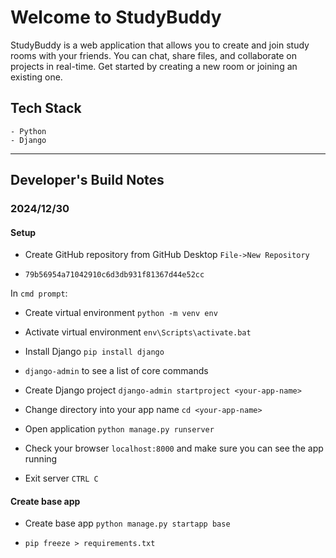 # Welcome to StudyBuddy

StudyBuddy is a web application that allows you to create and join study rooms with your friends. You can chat, share files, and collaborate on projects in real-time. Get started by creating a new room or joining an existing one.

## Tech Stack

    - Python
    - Django

---

## Developer's Build Notes

### 2024/12/30

#### Setup

- Create GitHub repository from GitHub Desktop `File->New Repository`

- `79b56954a71042910c6d3db931f81367d44e52cc`

In `cmd prompt`:

- Create virtual environment `python -m venv env`

- Activate virtual environment `env\Scripts\activate.bat`

- Install Django `pip install django`

- `django-admin` to see a list of core commands

- Create Django project `django-admin startproject <your-app-name>`

- Change directory into your app name `cd <your-app-name>`

- Open application `python manage.py runserver`

- Check your browser `localhost:8000` and make sure you can see the app running

- Exit server `CTRL C`

#### Create base app

- Create base app `python manage.py startapp base`

- `pip freeze > requirements.txt`
